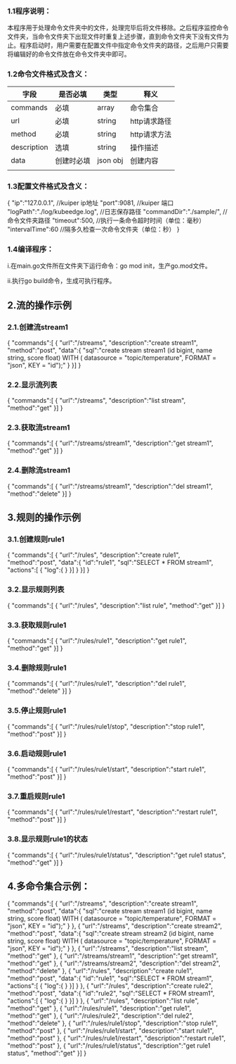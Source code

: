 ### 1.1程序说明：

​    本程序用于处理命令文件夹中的文件，处理完毕后将文件移除。之后程序监控命令文件夹，当命令文件夹下出现文件时重复上述步骤，直到命令文件夹下没有文件为止。程序启动时，用户需要在配置文件中指定命令文件夹的路径，之后用户只需要将编辑好的命令文件放在命令文件夹中即可。

### 1.2命令文件格式及含义：

| 字段        | 是否必填   | 类型     | 释义         |
| ----------- | ---------- | -------- | ------------ |
| commands    | 必填       | array    | 命令集合     |
| url         | 必填       | string   | http请求路径 |
| method      | 必填       | string   | http请求方法 |
| description | 选填       | string   | 操作描述     |
| data        | 创建时必填 | json obj | 创建内容     |
|             |            |          |              |

### 1.3配置文件格式及含义：

{
    "ip":"127.0.0.1",	//kuiper ip地址
    "port":9081,	//kuiper 端口
    "logPath":"./log/kubeedge.log",	//日志保存路径
    "commandDir":"./sample/",	//命令文件夹路径
    "timeout":500,	//执行一条命令超时时间（单位：毫秒）
    "intervalTime":60	//隔多久检查一次命令文件夹（单位：秒）
}

### 1.4编译程序：

i.在main.go文件所在文件夹下运行命令：go mod init，生产go.mod文件。

ii.执行go build命令，生成可执行程序。

## 2.流的操作示例

### 2.1.创建流stream1

{
    "commands":[
        {
            "url":"/streams",
            "description":"create stream1",
            "method":"post",
            "data":{
                "sql":"create stream stream1 (id bigint, name string, score float) WITH ( datasource = \"topic/temperature\", FORMAT = \"json\", KEY = \"id\");"
            }
        }]
}

### 2.2.显示流列表

{
    "commands":[
        {
            "url":"/streams",
            "description":"list stream",
            "method":"get"
        }]
}

### 2.3.获取流stream1

{
    "commands":[
        {
            "url":"/streams/stream1",
            "description":"get stream1",
            "method":"get"
        }]
}

### 2.4.删除流stream1

{
    "commands":[
        {
            "url":"/streams/stream1",
            "description":"del stream1",
            "method":"delete"
        }]
}

## 3.规则的操作示例

### 3.1.创建规则rule1

{
    "commands":[
        {
            "url":"/rules",
            "description":"create rule1",
            "method":"post",
            "data":{
                "id":"rule1",
                "sql":"SELECT * FROM stream1",
                "actions":[
                    {
                        "log":{
                        }
                    }]
            }
        }]
}

### 3.2.显示规则列表

{
    "commands":[
        {
            "url":"/rules",
            "description":"list rule",
            "method":"get"
        }]
}

### 3.3.获取规则rule1

{
    "commands":[
        {
            "url":"/rules/rule1",
            "description":"get rule1",
            "method":"get"
        }]
}

### 3.4.删除规则rule1

{
    "commands":[
        {
            "url":"/rules/rule1",
            "description":"del rule1",
            "method":"delete"
        }]
}

### 3.5.停止规则rule1

{
    "commands":[
        {
            "url":"/rules/rule1/stop",
            "description":"stop rule1",
            "method":"post"
        }]
}

### 3.6.启动规则rule1

{
    "commands":[
        {
            "url":"/rules/rule1/start",
            "description":"start rule1",
            "method":"post"
        }]
}

### 3.7.重启规则rule1

{
    "commands":[
        {
            "url":"/rules/rule1/restart",
            "description":"restart rule1",
            "method":"post"
        }]
}

### 3.8.显示规则rule1的状态

{
    "commands":[
        {
            "url":"/rules/rule1/status",
            "description":"get rule1 status",
            "method":"get"
        }]
}

## 4.多命令集合示例：

{
    "commands":[
        {
            "url":"/streams",
            "description":"create stream1",
            "method":"post",
            "data":{
                "sql":"create stream stream1 (id bigint, name string, score float) WITH ( datasource = \"topic/temperature\", FORMAT = \"json\", KEY = \"id\");"
            }
        },
        {
            "url":"/streams",
            "description":"create stream2",
            "method":"post",
            "data":{
                "sql":"create stream stream2 (id bigint, name string, score float) WITH ( datasource = \"topic/temperature\", FORMAT = \"json\", KEY = \"id\");"
            }
        },
        {
            "url":"/streams",
            "description":"list stream",
            "method":"get"
        },
        {
            "url":"/streams/stream1",
            "description":"get stream1",
            "method":"get"
        },
        {
            "url":"/streams/stream2",
            "description":"del stream2",
            "method":"delete"
        },
        {
            "url":"/rules",
            "description":"create rule1",
            "method":"post",
            "data":{
                "id":"rule1",
                "sql":"SELECT * FROM stream1",
                "actions":[
                    {
                        "log":{
                        }
                    }]
            }
        },
        {
            "url":"/rules",
            "description":"create rule2",
            "method":"post",
            "data":{
                "id":"rule2",
                "sql":"SELECT * FROM stream1",
                "actions":[
                    {
                        "log":{
                        }
                    }]
            }
        },
        {
            "url":"/rules",
            "description":"list rule",
            "method":"get"
        },
        {
            "url":"/rules/rule1",
            "description":"get rule1",
            "method":"get"
        },
        {
            "url":"/rules/rule2",
            "description":"del rule2",
            "method":"delete"
        },
        {
            "url":"/rules/rule1/stop",
            "description":"stop rule1",
            "method":"post"
        },
        {
            "url":"/rules/rule1/start",
            "description":"start rule1",
            "method":"post"
        },
        {
            "url":"/rules/rule1/restart",
            "description":"restart rule1",
            "method":"post"
        },
        {
            "url":"/rules/rule1/status",
            "description":"get rule1 status",
            "method":"get"
        }]
}
